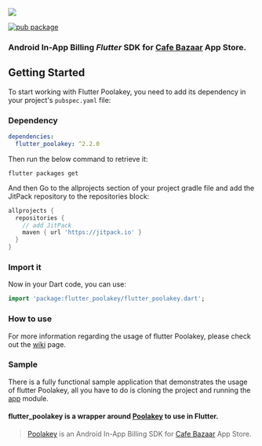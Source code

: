 <img src="https://github.com/cafebazaar/flutter_poolakey/raw/master/repo_files/flutter_poolakey.jpg"/>

[![pub package](https://img.shields.io/pub/v/flutter_poolakey.svg)](https://pub.dartlang.org/packages/flutter_poolakey)

### Android In-App Billing *Flutter* SDK for [Cafe Bazaar](https://cafebazaar.ir/?l=en) App Store.

## Getting Started

To start working with Flutter Poolakey, you need to add its dependency in your
project's `pubspec.yaml` file:

### Dependency

```yaml
dependencies:
  flutter_poolakey: ^2.2.0
```

Then run the below command to retrieve it:

```shell
flutter packages get
```

And then Go to the allprojects section of your project gradle file and add the JitPack repository to the repositories block:
```groovy
allprojects {
  repositories {
    // add JitPack
    maven { url 'https://jitpack.io' }
  }
} 
```

### Import it

Now in your Dart code, you can use:

```dart
import 'package:flutter_poolakey/flutter_poolakey.dart';
```

### How to use

For more information regarding the usage of flutter Poolakey, please check out
the [wiki](https://github.com/cafebazaar/flutter_poolakey/wiki) page.

### Sample

There is a fully functional sample application that demonstrates the usage of flutter Poolakey, all you have
to do is cloning the project and running
the [app](https://github.com/cafebazaar/flutter_poolakey/tree/master/example) module.


#### flutter_poolakey is a wrapper around [Poolakey](https://github.com/cafebazaar/Poolakey) to use in Flutter.

> [Poolakey](https://github.com/cafebazaar/Poolakey) is an Android In-App Billing SDK
> for [Cafe Bazaar](https://cafebazaar.ir/?l=en) App Store.
